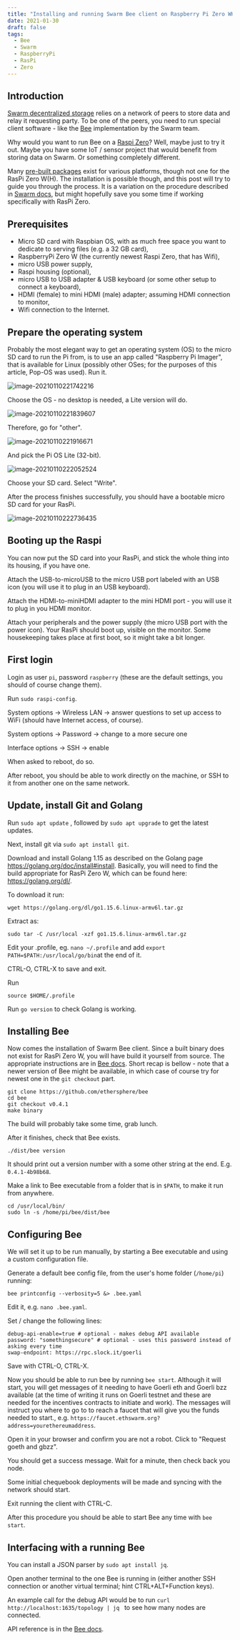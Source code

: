 ```yaml
---
title: "Installing and running Swarm Bee client on Raspberry Pi Zero WH"
date: 2021-01-30
draft: false
tags:
  - Bee
  - Swarm
  - RaspberryPi
  - RasPi
  - Zero
---
```


## Introduction

[Swarm decentralized storage](https://swarm.ethereum.org/) relies on a network of peers to store data and relay it requesting party. To be one of the peers, you need to run special client software - like the [Bee](https://github.com/ethersphere/bee) implementation by the Swarm team.

Why would you want to run Bee on a [Raspi Zero](https://www.raspberrypi.org/products/raspberry-pi-zero-w/)? Well, maybe just to try it out. Maybe you have some IoT / sensor project that would benefit from storing data on Swarm. Or something completely different.

Many [pre-built packages](https://github.com/ethersphere/bee/releases) exist for various platforms, though not one for the RasPi Zero W(H). The installation is possible though, and this post will try to guide you through the process. It is a variation on the procedure described in [Swarm docs](https://docs.ethswarm.org/docs/), but might hopefully save you some time if working specifically with RasPi Zero.

## Prerequisites
- Micro SD card with Raspbian OS, with as much free space you want to dedicate to serving files (e.g. a 32 GB card),
- RaspberryPi Zero W (the currently newest Raspi Zero, that has Wifi),
- micro USB power supply,
- Raspi housing (optional),
- micro USB to USB adapter & USB keyboard (or some other setup to connect a keyboard),
- HDMI (female) to mini HDMI (male) adapter; assuming HDMI connection to monitor,
- Wifi connection to the Internet.

## Prepare the operating system

Probably the most elegant way to get an operating system (OS) to the micro SD card to run the Pi from, is to use an app called "Raspberry Pi Imager", that is available for Linux (possibly other OSes; for the purposes of this article, Pop-OS was used).
Run it.

![image-20210110221742216](/blog-posts/bee-on-raspberry-pi-zero.assets/image-20210110221742216.png)


Choose the OS - no desktop is needed, a Lite version will do.

![image-20210110221839607](/blog-posts/bee-on-raspberry-pi-zero.assets/image-20210110221839607.png)


Therefore, go for "other".

![image-20210110221916671](/blog-posts/bee-on-raspberry-pi-zero.assets/image-20210110221916671.png)

And pick the Pi OS Lite (32-bit).

![image-20210110222052524](/blog-posts/bee-on-raspberry-pi-zero.assets/image-20210110222052524.png)

Choose your SD card. Select "Write".

After the process finishes successfully, you should have a bootable micro SD card for your RasPi.

![image-20210110222736435](/blog-posts/bee-on-raspberry-pi-zero.assets/image-20210110222736435.png)


## Booting up the Raspi

You can now put the SD card into your RasPi, and stick the whole thing into its housing, if you have one.

Attach the USB-to-microUSB to the micro USB port labeled with an USB icon (you will use it to plug in an USB keyboard).

Attach the HDMI-to-miniHDMI adapter to the mini HDMI port - you will use it to plug in you HDMI monitor.

Attach your peripherals and the power supply (the micro USB port with the power icon). Your RasPi should boot up, visible on the monitor. Some housekeeping takes place at first boot, so it might take a bit longer.

## First login

Login as user `pi`, password `raspberry` (these are the default settings, you should of course change them).

Run `sudo raspi-config`.

System options -> Wireless LAN -> answer questions to set up access to WiFi (should have Internet access, of course).

System options -> Password -> change to a more secure one

Interface options -> SSH -> enable

When asked to reboot, do so.

After reboot, you should be able to work directly on the machine, or SSH to it from another one on the same network.

## Update, install Git and Golang

Run `sudo apt update` , followed by `sudo apt upgrade` to get the latest updates.

Next, install git via `sudo apt install git`.

Download and install Golang 1.15 as described on the Golang page https://golang.org/doc/install#install. Basically, you will need to find the build appropriate for RasPi Zero W, which can be found here: https://golang.org/dl/.

To download it run:

`wget https://golang.org/dl/go1.15.6.linux-armv6l.tar.gz`

Extract as:

`sudo tar -C /usr/local -xzf go1.15.6.linux-armv6l.tar.gz`

Edit your .profile, eg. `nano ~/.profile` and add `export PATH=$PATH:/usr/local/go/bin`at the end of it.

CTRL-O, CTRL-X to save and exit.

Run

`source $HOME/.profile`

Run `go version` to check Golang is working.

## Installing Bee

Now comes the installation of Swarm Bee client. Since a built binary does not exist for RasPi Zero W, you will have build it yourself from source. The appropriate instructions are in [Bee docs](https://docs.ethswarm.org/docs/installation/build-from-source). Short recap is bellow - note that a newer version of Bee might be available, in which case of course try for newest one in the `git checkout` part.

```
git clone https://github.com/ethersphere/bee
cd bee
git checkout v0.4.1
make binary
```

The build will probably take some time, grab lunch.

After it finishes, check that Bee exists.

```
./dist/bee version
```

It should print out a version number with a some other string at the end. E.g. `0.4.1-4b98b68`.

Make a link to Bee executable from a folder that is in `$PATH`, to make it run from anywhere.

```
cd /usr/local/bin/
sudo ln -s /home/pi/bee/dist/bee
```

## Configuring Bee

We will set it up to be run manually, by starting a Bee executable and using a custom configuration file.

Generate a default bee config file, from the user's home folder (`/home/pi`) running:

`bee printconfig --verbosity=5 &> .bee.yaml`

Edit it, e.g. `nano .bee.yaml`.

Set / change the following lines:

```
debug-api-enable=true # optional - makes debug API available
password: "somethingsecure" # optional - uses this password instead of asking every time
swap-endpoint: https://rpc.slock.it/goerli
```

Save with CTRL-O, CTRL-X.

Now you should be able to run bee by running `bee start`. Although it will start, you will get messages of it needing to have Goerli eth and Goerli bzz available (at the time of writing it runs on Goerli testnet and these are needed for the incentives contracts to initiate and work). The messages will instruct you where to go to to reach a faucet that will give you the funds needed to start., e.g. `https://faucet.ethswarm.org?address=yourethereumaddress`.

Open it in your browser and confirm you are not a robot. Click to "Request goeth and gbzz".

You should get a success message. Wait for a minute, then check back you node.

Some initial chequebook deployments will be made and syncing with the network should start.

Exit running the client with CTRL-C.

After this procedure you should be able to start Bee any time with `bee start`.

## Interfacing with a running Bee

You can install a JSON parser by `sudo apt install jq`.

Open another terminal to the one Bee is running in (either another SSH connection or another virtual terminal; hint CTRL+ALT+Function keys).

An example call for the debug API would be to run `curl http://localhost:1635/topology | jq ` to see how many nodes are connected.

API reference is in the [Bee docs](https://docs.ethswarm.org/docs/api-reference/api-reference).
